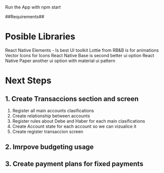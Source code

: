 Run the App with
  npm start


##Requirements##


# Posible Libraries

React Native Elements - Is best UI toolkit 
Lottie from RB&B is for animations
Vector Icons for Icons
React Native Base is second better ui option
React Native Paper another ui option with material ui pattern


# Next Steps
## 1. Create Transaccions section and screen
  1. Register all main accounts clasifications
  2. Create relationship between accounts
  3. Register rules about Debe and Haber for each main clasifications
  4. Create Account state for each account so we can vizualice it
  5. Create register transaccion screen

## 2. Imrpove budgeting usage
## 3. Create payment plans for fixed payments
